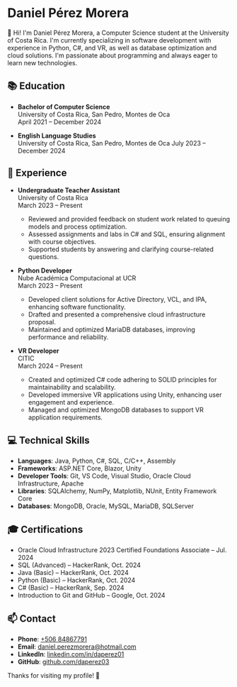 # Daniel Pérez Morera

👋 Hi! I'm Daniel Pérez Morera, a Computer Science student at the University of Costa Rica. I'm currently specializing in software development with experience in Python, C#, and VR, as well as database optimization and cloud solutions. I'm passionate about programming and always eager to learn new technologies.

## 📚 Education

- **Bachelor of Computer Science**  
  University of Costa Rica, San Pedro, Montes de Oca  
  April 2021 – December 2024

- **English Language Studies**  
  University of Costa Rica, San Pedro, Montes de Oca
  July 2023 – December 2024

## 💼 Experience

- **Undergraduate Teacher Assistant**  
  University of Costa Rica  
  March 2023 – Present  
  - Reviewed and provided feedback on student work related to queuing models and process optimization.
  - Assessed assignments and labs in C# and SQL, ensuring alignment with course objectives.
  - Supported students by answering and clarifying course-related questions.

- **Python Developer**  
  Nube Académica Computacional at UCR  
  March 2023 – Present  
  - Developed client solutions for Active Directory, VCL, and IPA, enhancing software functionality.
  - Drafted and presented a comprehensive cloud infrastructure proposal.
  - Maintained and optimized MariaDB databases, improving performance and reliability.

- **VR Developer**  
  CITIC  
  March 2024 – Present  
  - Created and optimized C# code adhering to SOLID principles for maintainability and scalability.
  - Developed immersive VR applications using Unity, enhancing user engagement and experience.
  - Managed and optimized MongoDB databases to support VR application requirements.

## 💻 Technical Skills

- **Languages**: Java, Python, C#, SQL, C/C++, Assembly
- **Frameworks**: ASP.NET Core, Blazor, Unity
- **Developer Tools**: Git, VS Code, Visual Studio, Oracle Cloud Infrastructure, Apache
- **Libraries**: SQLAlchemy, NumPy, Matplotlib, NUnit, Entity Framework Core
- **Databases**: MongoDB, Oracle, MySQL, MariaDB, SQLServer

## 🎓 Certifications

- Oracle Cloud Infrastructure 2023 Certified Foundations Associate – Jul. 2024
- SQL (Advanced) – HackerRank, Oct. 2024
- Java (Basic) – HackerRank, Oct. 2024
- Python (Basic) – HackerRank, Oct. 2024
- C# (Basic) – HackerRank, Sep. 2024
- Introduction to Git and GitHub – Google, Oct. 2024

## 📫 Contact

- **Phone**: [+506 84867791](tel:+50684867791)
- **Email**: [daniel.perezmorera@hotmail.com](mailto:daniel.perezmorera@hotmail.com)
- **LinkedIn**: [linkedin.com/in/daperez01](https://linkedin.com/in/daperez01)
- **GitHub**: [github.com/daperez03](https://github.com/daperez03)

Thanks for visiting my profile! 🚀

